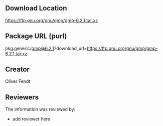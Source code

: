## Download Location

https://ftp.gnu.org/gnu/gmp/gmp-6.2.1.tar.xz

## Package URL (purl)

pkg:generic/gmp@6.2.1?download_url=https://ftp.gnu.org/gnu/gmp/gmp-6.2.1.tar.xz

## Creator

Oliver Fendt

## Reviewers

The information was reviewed by:

* add reviewer here

